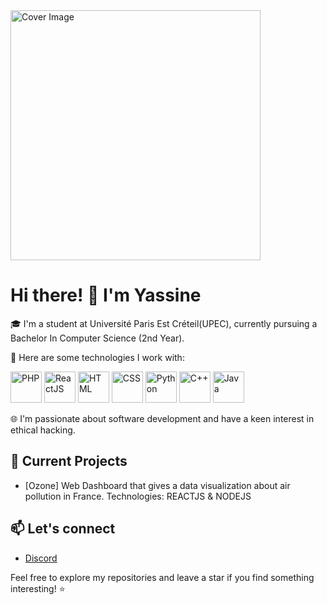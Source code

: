 <!-- Add your background image URL as a cover image -->
<img src="https://www.u-pec.fr/uas/web/LOGO/2017_11_27_Logotype-UPEC_rvb.svg" alt="Cover Image" width="400">

# Hi there! 👋 I'm Yassine

🎓 I'm a student at Université Paris Est Créteil(UPEC), currently pursuing a Bachelor In Computer Science (2nd Year).

🚀 Here are some technologies I work with:

<img src="https://logo.clearbit.com/php.net" alt="PHP" width="50" height="50">
<img src="https://logo.clearbit.com/reactjs.org" alt="ReactJS" width="50" height="50">
<img src="https://logo.clearbit.com/w3.org" alt="HTML" width="50" height="50">
<img src="https://logo.clearbit.com/w3.org" alt="CSS" width="50" height="50">
<img src="https://logo.clearbit.com/python.org" alt="Python" width="50" height="50">
<img src="https://logo.clearbit.com/isocpp.org" alt="C++" width="50" height="50">
<img src="https://logo.clearbit.com/java.com" alt="Java" width="50" height="50">


🌐 I'm passionate about software development and have a keen interest in ethical hacking.

## 🔭 Current Projects

- [Ozone] Web Dashboard that gives a data visualization about air pollution in France. Technologies: REACTJS & NODEJS

## 📫 Let's connect

- [Discord](https://discordapp.com/users/yassdudix)

Feel free to explore my repositories and leave a star if you find something interesting! ⭐
